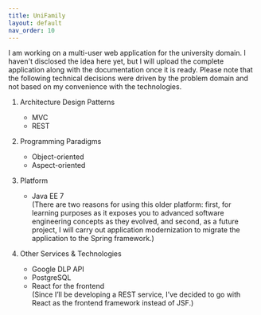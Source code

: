 ```yaml
---
title: UniFamily
layout: default
nav_order: 10
---
```


I am working on a multi-user web application for the university domain. I haven't disclosed the idea here yet, but I will upload the complete application along with the documentation once it is ready. Please note that the following technical decisions were driven by the problem domain and not based on my convenience with the technologies.

1. Architecture Design Patterns
   - MVC
   - REST

2. Programming Paradigms
   - Object-oriented
   - Aspect-oriented

3. Platform
   - Java EE 7  
     (There are two reasons for using this older platform: first, for learning purposes as it exposes you to advanced software engineering concepts as they evolved, and second, as a future project, I will carry out application modernization to migrate the application to the Spring framework.)

4. Other Services & Technologies
   - Google DLP API
   - PostgreSQL
   - React for the frontend  
     (Since I’ll be developing a REST service, I’ve decided to go with React as the frontend framework instead of JSF.)
